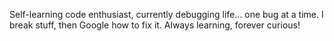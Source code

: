 Self-learning code enthusiast, currently debugging life... one bug at a time. I break stuff, then Google how to fix it. Always learning, forever curious!

<!---
justaaron24/justaaron24 is a ✨ special ✨ repository because its `README.md` (this file) appears on your GitHub profile.
You can click the Preview link to take a look at your changes.
--->
